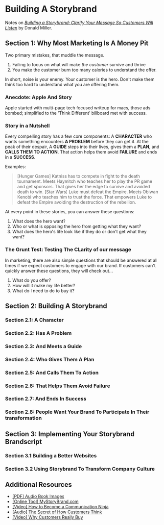 # Building A Storybrand

Notes on [_Building a Storybrand: Clarify Your Message So Customers Will Listen_](https://buildingastorybrand.com/) by Donald Miller.

## Section 1: Why Most Marketing Is A Money Pit

Two primary mistakes, that muddle the message.

1. Failing to focus on what will make _the customer_ survive and thrive
2. You make the customer burn too many calories to understand the offer.

In short, noise is your enemy. Your customer is the hero. Don't make them think too hard to understand what you are offering them.

### Anecdote: Apple And Story

Apple started with multi-page tech focused writeup for macs, those ads bombed; simplified to the 'Think Different' billboard met with success.

### Story in a Nutshell

Every compelling story has a few core components:  A **CHARACTER** who wants something encounters **A PROBLEM** before they can get it.  At the peak of their despair, A **GUIDE** steps into their lives, gives them a **PLAN**, and **CALLS THEM TO ACTION**.  That action helps them avoid **FAILURE** and ends in a **SUCCESS**.

Examples:

> [Hunger Games] Katniss has to compete in fight to the death tournament.  Meets Haymitch who teaches her to play the PR game and get sponsors.  That gives her the edge to survive and avoided death to win.
> [Star Wars] Luke must defeat the Empire.  Meets Obiwan Kenobi who teaches him to trust the force.  That empowers Luke to defeat the Empire avoiding the destruction of the rebellion.

At every point in these stories, you can answer these questions:

1. What does the hero want?
2. Who or what is opposing the hero from getting what they want?
3. What does the hero's life look like if they do or don't get what they want?

### The Grunt Test: Testing The CLarity of our message

In marketing, there are also simple questions that should be answered at all times if we expect customers to engage with our brand.  If customers can't quickly answer these questions, they will check out...

1. What do you offer?
2. How will it make my life better?
3. What do I need to do to buy it?


## Section 2: Building A Storybrand

### Section 2.1: A Character

### Section 2.2: Has A Problem

### Section 2.3: And Meets a Guide

### Section 2.4: Who Gives Them A Plan

### Section 2.5: And Calls Them To Action

### Section 2.6: That Helps Them Avoid Failure

### Section 2.7: And Ends In Success

### Section 2.8: People Want Your Brand To Participate In Their transformation

## Section 3: Implementing Your Storybrand Brandscript

### Section 3.1 Building a Better Websites

### Section 3.2 Using Storybrand To Transform Company Culture

## Additional Resources

- [[PDF] Audio Book Images](./Building-a-StoryBrand-Audio-Book-Images.pdf)
- [[Online Tool] MyStoryBrand.com](https://www.mystorybrand.com/)
- [[Video] How to Become a Communication Ninja](https://storybrand.com/how-to-become-a-communication-ninja-video/)
- [[Audio] The Secret of How Customers Think](https://storybrand.com/basb-pre-order-dl-video-audio-bonus/)
- [[Video] Why Customers Really Buy](https://storybrand.com/basb-pre-order-dl-video-audio-bonus/)
